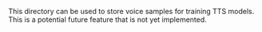 This directory can be used to store voice samples for training TTS models. This is a potential future feature that is not yet implemented.
